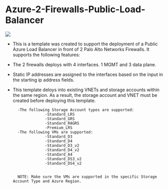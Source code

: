 # Azure-2-Firewalls-Public-Load-Balancer

[<img src="http://azuredeploy.net/deploybutton.png"/>](https://portal.azure.com/#create/Microsoft.Template/uri/https%3A%2F%2Fraw.githubusercontent.com%2Fdjspears%2FPaloAlto%2Fmaster%2FAzure-2FW-Public-LB%2FazureDeploy.json)


- This is a template was created to support the deployment of a Public Azure Load Balancer in front of 2 Palo Alto Networks Firewalls.  It supports the following features:
- The 2 firewalls deploys with 4 interfaces.  1 MGMT and 3 data plane. 
- Static IP addresses are assigned to the interfaces based on the input in the starting ip address fields.
- This template deloys into existing VNETs and storage accounts within the same region.  As a result, the storage account and VNET must be created before deploying this template.

        -The following Storage Account types are supported:
                    -Standard_LRS
                    -Standard_GRS
                    -Standard_RAGRS
                    -Premium_LRS
        -The following VMs are supported:
                    -Standard_D3
                    -Standard_D4
                    -Standard_D3_v2
                    -Standard_D4_v2
                    -Standard_A4
                    -Standard_DS3_v2
                    -Standard_DS4_v2
                    
                    
        NOTE: Make sure the VMs are supported in the specific Storage Account Type and Azure Region.
